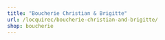 ```yaml
---
title: "Boucherie Christian & Brigitte"
url: /locquirec/boucherie-christian-and-brigitte/
shop: boucherie
---
```

